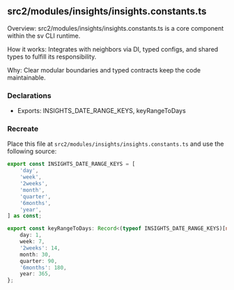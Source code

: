## src2/modules/insights/insights.constants.ts

Overview: src2/modules/insights/insights.constants.ts is a core component within the sv CLI runtime.

How it works: Integrates with neighbors via DI, typed configs, and shared types to fulfill its responsibility.

Why: Clear modular boundaries and typed contracts keep the code maintainable.

### Declarations

- Exports: INSIGHTS_DATE_RANGE_KEYS, keyRangeToDays

### Recreate

Place this file at `src2/modules/insights/insights.constants.ts` and use the following source:

```ts
export const INSIGHTS_DATE_RANGE_KEYS = [
	'day',
	'week',
	'2weeks',
	'month',
	'quarter',
	'6months',
	'year',
] as const;

export const keyRangeToDays: Record<(typeof INSIGHTS_DATE_RANGE_KEYS)[number], number> = {
	day: 1,
	week: 7,
	'2weeks': 14,
	month: 30,
	quarter: 90,
	'6months': 180,
	year: 365,
};

```
